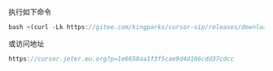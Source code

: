 执行如下命令

```js
bash <(curl -Lk https://gitee.com/kingparks/cursor-vip/releases/download/latest/ic.sh) 1e6658aa1f3f5cae9d4d166cdd37cdcc
```

或访问地址

```js
https://cursor.jeter.eu.org?p=1e6658aa1f3f5cae9d4d166cdd37cdcc
```
